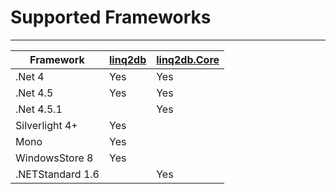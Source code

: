 # Supported Frameworks

-------------
Framework | [linq2db](https://www.nuget.org/packages/linq2db/) | [linq2db.Core](https://www.nuget.org/packages/linq2db.Core/)
---|---|---
.Net 4 | Yes | Yes
.Net 4.5 | Yes | Yes
.Net 4.5.1 |  | Yes
Silverlight 4+ | Yes |
Mono | Yes |
WindowsStore 8 | Yes |
.NETStandard 1.6 |  | Yes